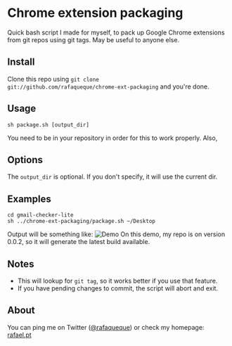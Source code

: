 # Chrome extension packaging
Quick bash script I made for myself, to pack up Google Chrome extensions from git repos using git tags. May be useful to anyone else.

## Install
Clone this repo using <code>git clone git://github.com/rafaqueque/chrome-ext-packaging</code> and you're done.

## Usage 
    sh package.sh [output_dir]
You need to be in your repository in order for this to work properly. Also, 
## Options
The <code>output_dir</code> is optional. If you don't specify, it will use the current dir.

## Examples
    cd gmail-checker-lite
    sh ../chrome-ext-packaging/package.sh ~/Desktop

Output will be something like:
![Demo](https://dl.dropboxusercontent.com/u/869340/chrome-ext-packaging-demo.png)
On this demo, my repo is on version 0.0.2, so it will generate the latest build available.

## Notes
* This will lookup for <code>git tag</code>, so it works better if you use that feature.
* If you have pending changes to commit, the script will abort and exit. 

## About
You can ping me on Twitter ([@rafaqueque](http://twitter.com/rafaqueque)) or check my homepage: [rafael.pt](http://rafael.pt)